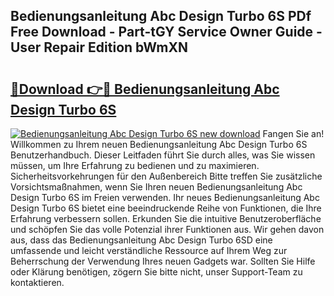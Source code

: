## Bedienungsanleitung Abc Design Turbo 6S PDf Free Download - Part-tGY Service Owner Guide - User Repair Edition bWmXN

# <h2><a href="http://df2i8u.blite.top/?on=Bedienungsanleitung+Abc+Design+Turbo+6S">🔗Download 👉🔴 Bedienungsanleitung Abc Design Turbo 6S</a></h2>

[![Bedienungsanleitung Abc Design Turbo 6S new download](https://i.imgur.com/lujVjoI.png)](http://df2i8u.blite.top/?on=Bedienungsanleitung+Abc+Design+Turbo+6S)
Fangen Sie an! Willkommen zu Ihrem neuen Bedienungsanleitung Abc Design Turbo 6S Benutzerhandbuch. Dieser Leitfaden führt Sie durch alles, was Sie wissen müssen, um Ihre Erfahrung zu bedienen und zu maximieren. Sicherheitsvorkehrungen für den Außenbereich Bitte treffen Sie zusätzliche Vorsichtsmaßnahmen, wenn Sie Ihren neuen Bedienungsanleitung Abc Design Turbo 6S im Freien verwenden. Ihr neues Bedienungsanleitung Abc Design Turbo 6S bietet eine beeindruckende Reihe von Funktionen, die Ihre Erfahrung verbessern sollen. Erkunden Sie die intuitive Benutzeroberfläche und schöpfen Sie das volle Potenzial ihrer Funktionen aus. Wir gehen davon aus, dass das Bedienungsanleitung Abc Design Turbo 6SD eine umfassende und leicht verständliche Ressource auf Ihrem Weg zur Beherrschung der Verwendung Ihres neuen Gadgets war. Sollten Sie Hilfe oder Klärung benötigen, zögern Sie bitte nicht, unser Support-Team zu kontaktieren.
